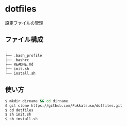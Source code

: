 # dotfiles

設定ファイルの管理

## ファイル構成
```sh
. 
├── .bash_profile
├── .bashrc
├── README.md 
├── init.sh 
└── install.sh 
```

## 使い方
```sh
$ mkdir dirname && cd dirname
$ git clone https://github.com/Fukkatsuso/dotfiles.git
$ cd dotfiles
$ sh init.sh
$ sh install.sh
```

<!-- iterm2設定 -->
<!-- vscode設定 -->